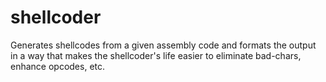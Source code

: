 # shellcoder
Generates shellcodes from a given assembly code and formats the output in a way that makes the shellcoder's life easier to eliminate bad-chars, enhance opcodes, etc.
